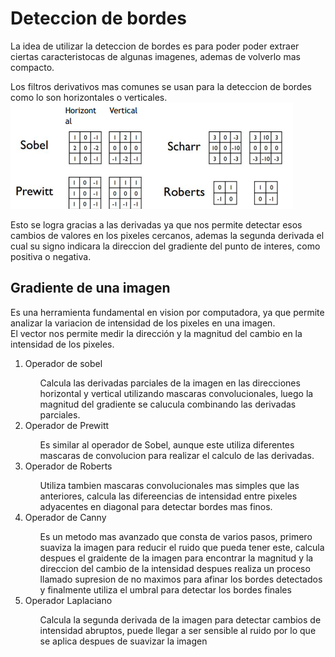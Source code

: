 # Deteccion de bordes

La idea de utilizar la deteccion de bordes es para poder poder extraer ciertas caracteristocas de algunas imagenes, ademas de volverlo mas compacto.
<br>

Los filtros derivativos mas comunes se usan para la deteccion de bordes como lo son horizontales o verticales.
![Filtros_Derivativos](image.png)
<br>

Esto se logra gracias a las derivadas ya que nos permite detectar esos cambios de valores en los pixeles cercanos, ademas la segunda derivada el cual su signo indicara la direccion del gradiente del punto de interes, como positiva o negativa.

## Gradiente de una imagen

Es una herramienta fundamental en vision por computadora, ya que permite analizar la variacion de intensidad de los pixeles en una imagen.
<br>
El vector nos permite  medir la dirección y la magnitud del cambio en la intensidad de los pixeles.

<ol>
    <li>Operador de sobel</li>
        <ul>Calcula las derivadas parciales de la imagen en las direcciones horizontal y vertical utilizando mascaras convolucionales, luego la magnitud del gradiente se calucula combinando las derivadas parciales.</ul>
    <li>Operador de Prewitt</li>
        <ul>Es similar al operador de Sobel, aunque este utiliza diferentes mascaras de convolucion para realizar el calculo de las derivadas.</ul>
    <li>Operador de Roberts</li>
        <ul>Utiliza tambien mascaras convolucionales mas simples que las anteriores, calcula las difereencias de intensidad entre pixeles adyacentes en diagonal para detectar bordes mas finos.</ul>
    <li>Operador de Canny</li>
        <ul>Es un metodo mas avanzado que consta de varios pasos, primero suaviza la imagen para reducir el ruido que pueda tener este, calcula despues el graidente de la imagen para encontrar la magnitud y la direccion del cambio de la intensidad despues realiza un proceso llamado supresion de no maximos para afinar los bordes detectados y finalmente utiliza el umbral para detectar los bordes finales</ul>
    <li>Operador Laplaciano</li>
        <ul>Calcula la segunda derivada de la imagen para detectar cambios de intensidad abruptos, puede llegar a ser sensible al ruido por lo que se aplica despues de suavizar la imagen</ul>    
</ol>